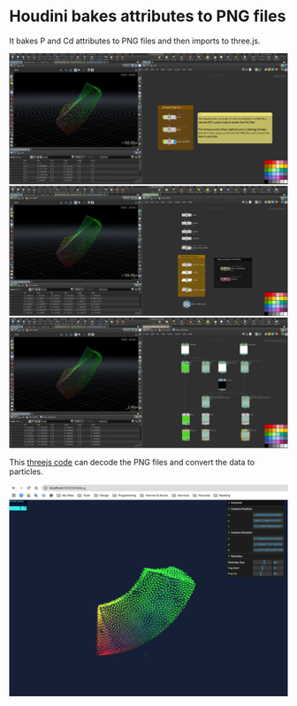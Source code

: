 # Houdini bakes attributes to PNG files

It bakes P and Cd attributes to PNG files and then imports to three.js.

![](previews/screen-preview-01.jpg)
![](previews/screen-preview-02.jpg)
![](previews/screen-preview-03.jpg)

This [threejs code](https://github.com/rc-bellergy/threejs-particles-from-png) can decode the PNG files and convert the data to particles.

![](previews/threejs-preview.jpg)